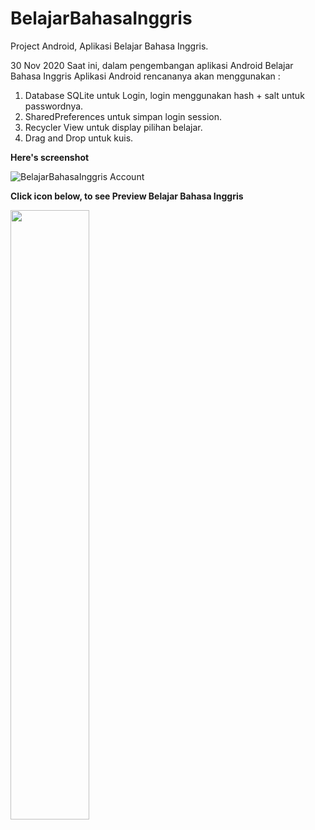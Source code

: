 # BelajarBahasaInggris
Project Android, Aplikasi Belajar Bahasa Inggris. 

30 Nov 2020
Saat ini, dalam pengembangan aplikasi Android Belajar Bahasa Inggris
Aplikasi Android rencananya akan menggunakan :

1. Database SQLite untuk Login, login menggunakan hash + salt untuk passwordnya.
2. SharedPreferences untuk simpan login session.
3. Recycler View untuk display pilihan belajar.
4. Drag and Drop untuk kuis.

**Here's screenshot**

![BelajarBahasaInggris Account](https://user-images.githubusercontent.com/36407161/112952908-344c3280-9167-11eb-82e1-9e025332c41e.jpg)


**Click icon below, to see Preview Belajar Bahasa Inggris**



[<img src="https://user-images.githubusercontent.com/36407161/112952908-344c3280-9167-11eb-82e1-9e025332c41e.jpg" width="50%">](https://youtu.be/F8lJ_d9vxPo)

